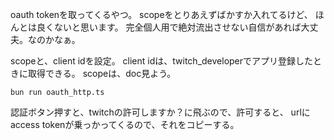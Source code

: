 oauth tokenを取ってくるやつ。
scopeをとりあえずばかすか入れてるけど、 ほんとは良くないと思います。
完全個人用で絶対流出させない自信があれば大丈夫。なのかなぁ。

scopeと、client idを設定。
client idは、twitch_developerでアプリ登録したときに取得できる。
scopeは、doc見よう。

```
bun run oauth_http.ts
```

認証ボタン押すと、twitchの許可しますか？に飛ぶので、許可すると、
urlにaccess tokenが乗っかってくるので、それをコピーする。
